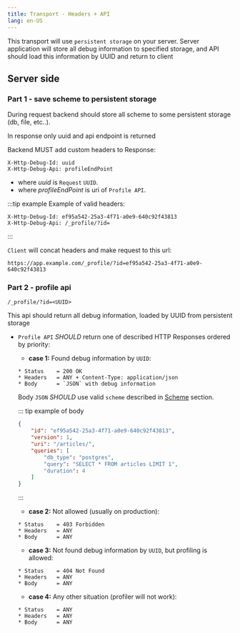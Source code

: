 ```yaml
---
title: Transport - Headers + API
lang: en-US
---
```


This transport will use `persistent storage` on your server.
Server application will store all debug information to specified
storage, and API should load this information by UUID 
and return to client

## Server side

### Part 1 - save scheme to persistent storage

During request backend should store all scheme
to some persistent storage (db, file, etc..).


In response only uuid and api endpoint is returned

Backend MUST add custom headers to Response:

```
X-Http-Debug-Id: uuid
X-Http-Debug-Api: profileEndPoint
```

- where *uuid* is `Request` `UUID`.
- where *profileEndPoint* is uri of `Profile API`.

:::tip example
Example of valid headers:
```
X-Http-Debug-Id: ef95a542-25a3-4f71-a0e9-640c92f43813
X-Http-Debug-Api: /_profile/?id=
```
:::

`Client` will concat headers and make request to this url:
```
https://app.example.com/_profile/?id=ef95a542-25a3-4f71-a0e9-640c92f43813
```

### Part 2 - profile api

```
/_profile/?id=<UUID>
```

This api should return all debug information, loaded by UUID
from persistent storage

- `Profile API` *SHOULD* return one of described HTTP Responses ordered by priority:
    
    - **case 1:** Found debug information by `UUID`:
    ```
    * Status    = 200 OK
    * Headers   = ANY + Content-Type: application/json
    * Body      = `JSON` with debug information
    ```
    
    Body `JSON` *SHOULD* use valid `scheme` described in [Scheme](/docs/scheme/) section.
    
    ::: tip example of body
    ```json
    {
        "id": "ef95a542-25a3-4f71-a0e9-640c92f43813",
        "version": 1,
        "uri": "/articles/",
        "queries": [
            "db_type": "postgres",
            "query": "SELECT * FROM articles LIMIT 1",
            "duration": 4
        ]
    }
    ```
    :::
    
    - **case 2:** Not allowed (usually on production):
    ```
    * Status    = 403 Forbidden
    * Headers   = ANY
    * Body      = ANY
    ```
    
    - **case 3:** Not found debug information by `UUID`, but profiling is allowed:
    ```
    * Status    = 404 Not Found
    * Headers   = ANY
    * Body      = ANY
    ```
    
    - **case 4:** Any other situation (profiler will not work):
    ```
    * Status    = ANY
    * Headers   = ANY
    * Body      = ANY
    ```
